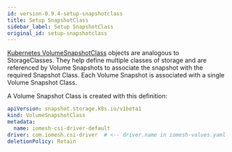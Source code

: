```yaml
---
id: version-0.9.4-setup-snapshotclass
title: Setup SnapshotClass
sidebar_label: Setup SnapshotClass
original_id: setup-snapshotclass
---
```


[Kubernetes VolumeSnapshotClass](https://kubernetes.io/docs/concepts/storage/volume-snapshot-classes/) objects are analogous to StorageClasses. They help define multiple classes of storage and are referenced by Volume Snapshots to associate the snapshot with the required Snapshot Class. Each Volume Snapshot is associated with a single Volume Snapshot Class.

A Volume Snapshot Class is created with this definition:

```yaml
apiVersion: snapshot.storage.k8s.io/v1beta1
kind: VolumeSnapshotClass
metadata:
  name: iomesh-csi-driver-default
driver: com.iomesh.csi-driver  # <-- driver.name in iomesh-values.yaml
deletionPolicy: Retain
```
